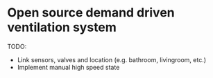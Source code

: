 # Open source demand driven ventilation system #


TODO:
* Link sensors, valves and location (e.g. bathroom, livingroom, etc.)
* Implement manual high speed state



